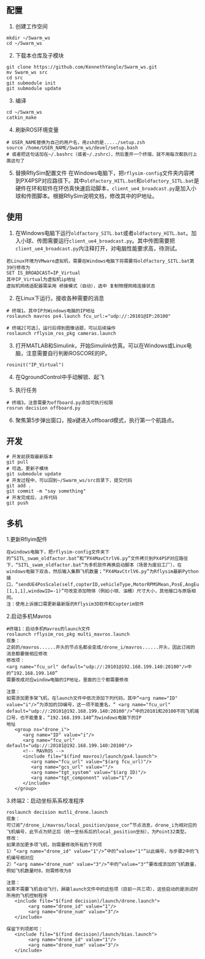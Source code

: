 ## 配置
1. 创建工作空间
``` 
mkdir ~/Swarm_ws
cd ~/Swarm_ws
```

2. 下载本仓库及子模块
```
git clone https://github.com/KennethYangle/Swarm_ws.git
mv Swarm_ws src
cd src
git submodule init
git submodule update
```

3. 编译
```
cd ~/Swarm_ws
catkin_make
```

4. 刷新ROS环境变量
```
# USER_NAME替换为自己的用户名，用zsh的是...../setup.zsh
source /home/USER_NAME/Swarm_ws/devel/setup.bash
# 或者把这句话加在~/.bashrc（或者~/.zshrc），然后重开一个终端，就不用每次都执行上面这句了
```

5. 替换RflySim配置文件
在Windows电脑下，把`rflysim-config`文件夹内容拷到PX4PSP对应路径下。其中`oldfactory_HITL.bat`和`oldfactory_SITL.bat`是硬件在环和软件在环仿真快速启动脚本，`client_ue4_broadcast.py`是加入小球和传图脚本。根据RflySim说明文档，修改其中的IP地址。




## 使用
1. 在Windows电脑下运行`oldfactory_SITL.bat`或者`oldfactory_HITL.bat`。加入小球、传图需要运行`client_ue4_broadcast.py`。其中传图需要把`client_ue4_broadcast.py`内注释打开，对电脑性能要求高，待测试。
```
若Linux环境为VMware虚拟机，需要在Windows电脑下将需要将oldfactory_SITL.bat第39行修改为
SET IS_BROADCAST=IP_Virtual
其中IP_Virtual为虚拟机ip地址
虚拟机网络适配器需采用 桥接模式（自动），选中 复制物理网络连接状态
```

2. 在Linux下运行。接收各种需要的消息
```
# 终端1。其中IP为Windows电脑的IP地址
roslaunch mavros px4.launch fcu_url:="udp://:20101@IP:20100"

# 终端2[可选]。运行后得到图像话题，可以后续操作
roslaunch rflysim_ros_pkg cameras.launch
```

3. 打开MATLAB和Simulink，开始Simulink仿真。可以在Windows或Linux电脑，注意需要自行判断ROSCORE的IP。
```
rosinit("IP_Virtual")
```
4. 在QgroundControl中手动解锁、起飞

5. 执行任务
```
# 终端3。注意需要为offboard.py添加可执行权限
rosrun decision offboard.py
```

6. 聚焦第5步弹出窗口，按a键进入offboard模式，执行第一个航路点。




## 开发
```
# 开发前获取最新版本
git pull
# 可选，更新子模块
git submodule update
# 开发过程中，可以回到~/Swarm_ws/src目录下，提交代码 
git add .
git commit -m "say something"
# 开发完成后，上传代码
git push
```
## 多机
1.更新Rflyim配件
```
在windows电脑下，把rflysim-config文件夹下的“SITL_swam_oldfactor.bat”和“PX4MavCtrlV6.py”文件拷贝到PX4PSP对应路徑下，“SITL_swam_oldfactor.bat”为多机软件再换启动脚本（场景为废旧工厂），在windows电脑下双击，然后输入集群飞机数量；“PX4MavCtrlV6.py”为Rflysim最新Python接口，“sendUE4PosScale(self,copterID,vehicleType,MotorRPMSMean,PosE,AngEuler,Scale=[1,1,1],windowID=-1)”可改变添加物体（例如小球、油桶）尺寸大小，其他接口与原版相同。
注：使用上诉接口需更新最新版的Rflysim3D软件和Copterim软件
```

2.启动多机Mavros
```
#终端1：启动多机Mavros的launch文件
roslaunch rflysim_ros_pkg multi_mavros.launch
现象：
之前的/mavros......开头的节点名都会变成/drone_i/mavros......开头，因此订阅的消息都要做相应修改
修改项：
<arg name="fcu_url" default="udp://:20101@192.168.199.140:20100"/>中的“192.168.199.140”
需要改成对应window电脑的IP地址，里面的三个都需要修改
```
```
注意：
如需添加更多架飞机，在launch文件中依次添加下列代码，其中“<arg name="ID" value="i"/>”为添加的ID编号，这一项不能重名，“ <arg name="fcu_url" default="udp://:20101@192.168.199.140:20100"/>”中的20101和20100不同飞机端口号，也不能重复，“192.168.199.140”为windows电脑下的IP
地址
   <group ns="drone_i">
      <arg name="ID" value="i"/>
      <arg name="fcu_url" default="udp://:20101@192.168.199.140:20100"/>
      <!-- MAVROS -->
      <include file="$(find mavros)/launch/px4.launch">
         <arg name="fcu_url" value="$(arg fcu_url)"/>
         <arg name="gcs_url" value=""/>
         <arg name="tgt_system" value="$(arg ID)"/>
         <arg name="tgt_component" value="1"/>
      </include>
   </group>
```

3.终端2：启动坐标系系校准程序
```
roslaunch decision mutli_drone.launch
现象：
可订阅“/drone_i/mavros/local_position/pose_cor”节点消息，drone_i为相对应的飞机编号，此节点为矫正后（统一坐标系后的local_position坐标），为Point32类型。
修改：
如果添加更多项飞机，则需要修改所有的下列项
1）“<arg name="drone_id" value="1"/>”中的“value="1"”以此编号，与步骤2中的飞机编号相对应
2）“<arg name="drone_num" value="3"/>”中的“value="3"”要改成添加的飞机数量，例如飞机数量时8，则需修改为8
```

```
注意：
如果不需要飞机自动飞行，屏蔽launch文件中的这些项（目前一共三项），这些启动的是测试时所用的飞机控制程序
   <include file="$(find decision)/launch/drone.launch">
        <arg name="drone_id" value="1"/>
        <arg name="drone_num" value="3"/>
   </include>

保留下列项即可：
   <include file="$(find decision)/launch/bias.launch">
        <arg name="drone_id" value="1"/>
        <arg name="drone_num" value="3"/>
   </include>
```
